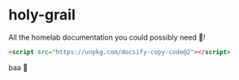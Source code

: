 # holy-grail

All the homelab documentation you could possibly need :tada:!

```html
<script src="https://unpkg.com/docsify-copy-code@2"></script>
```

baa :tada:
